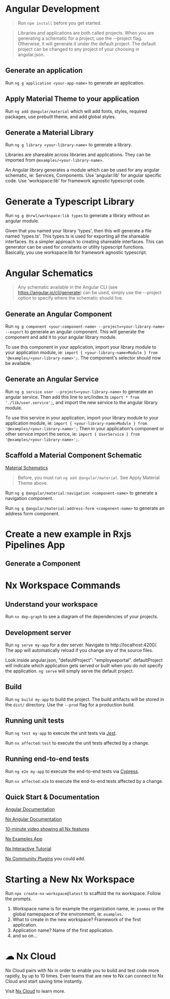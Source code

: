 # Angular Development

> Run `npm install` before you get started. 

> Libraries and applications are both called projects. When you are generating a schematic for a project, use the --project flag. Otherwise, it will generate it under the default project. The default project can be changed to any project of your choosing in angular.json.

## Generate an application

Run `ng g application <your-app-name>` to generate an application.

## Apply Material Theme to your application

Run `ng add @angular/material` which will add fonts, styles, required packages, use prebuilt theme, and add global styles.

## Generate a Material Library

Run `ng g library <your-library-name>` to generate a library.

Libraries are shareable across libraries and applications. They can be imported from `@examples/<your-library-name>`.

An Angular library generates a module which can be used for any angular schematic, ie: Services, Components. Use 'angular:lib' for angular specific code. Use 'workspace:lib' for framework agnostic typescript code. 

# Generate a Typescript Library

Run `ng g @nrwl/workspace:lib types` to generate a library without an angular module.

Given that you named your library 'types', then this will generate a file named 'types.ts'. This types.ts is used for exporting all the shareable interfaces. Its a simpler approach to creating shareable interfaces. This can generator can be used for constants or utility typescript functions. Basically, you use workspace:lib for framework agnostic typescript.  

# Angular Schematics

> Any schematic available in the Angular CLI (see https://angular.io/cli/generate) can be used, simply use the --project option to specify where the schematic should live. 

## Generate an Angular Component 

Run `ng g component <your-component-name> --project=<your-library-name> --export` to generate an angular component. This will generate the component and add it to your angular library module. 

To use this component in your application, import your library module to your application module, ie: `import { <your-library-name>Module } from '@examples/<your-library-name>';`. The component's selector should now be available.

## Generate an Angular Service

Run `ng g service user --project=<your-library-name>` to generate an angular service. Then add this line to src/index.ts `import * from './lib/user.service';`, and import the new service to the angular library module.

To use this service in your application, import your library module to your application module, ie: `import { <your-library-name>Module } from '@examples/<your-library-name>';` Then in your application's component or other service import the serice, ie: `import { UserService } from '@examples/<your-library-name>';`. 

## Scaffold a Material Component Schematic 

[Material Schematics](https://material.angular.io/guide/schematics)

> Before, you must run `ng add @angular/material`. See Apply Material Theme above. 

Run `ng g @angular/material:navigation <component-name>` to generate a navigation component.

Run `ng g @angular/material:address-form <component-name>` to generate an address form component.

# Create a new example in Rxjs Pipelines App

## Generate a Component



# Nx Workspace Commands

## Understand your workspace

Run `nx dep-graph` to see a diagram of the dependencies of your projects.

## Development server

Run `ng serve my-app` for a dev server. Navigate to http://localhost:4200/. The app will automatically reload if you change any of the source files.

Look inside angular.json, "defaultProject": "employeeportal". defaultProject will indicate which application gets served or built when you do not specify the application. `ng serve` will simply serve the default project.

## Build

Run `ng build my-app` to build the project. The build artifacts will be stored in the `dist/` directory. Use the `--prod` flag for a production build.

## Running unit tests

Run `ng test my-app` to execute the unit tests via [Jest](https://jestjs.io).

Run `nx affected:test` to execute the unit tests affected by a change.

## Running end-to-end tests

Run `ng e2e my-app` to execute the end-to-end tests via [Cypress](https://www.cypress.io).

Run `nx affected:e2e` to execute the end-to-end tests affected by a change.


## Quick Start & Documentation

[Angular Documentation](https://angular.io/docs)

[Nx Angular Documentation](https://nx.dev/latest/angular/getting-started/intro)

[10-minute video showing all Nx features](https://nx.dev/angular/getting-started/what-is-nx)

[Nx Examples App](https://github.com/nrwl/nx-examples)

[Nx Interactive Tutorial](https://nx.dev/angular/tutorial/01-create-application)

[Nx Community Plugins](https://nx.dev/nx-community) you could add.

# Starting a New Nx Workspace

Run `npx create-nx-workspace@latest` to scaffold the nx workspace. Follow the prompts.

1. Workspace name is for example the organization name, ie: `psomas` or the global namepspace of the environment, ie: `examples`.
2. What to create in the new workspace? Framework of the first application.
3. Application name? Name of the first application.
4. and so on...

# ☁ Nx Cloud

Nx Cloud pairs with Nx in order to enable you to build and test code more rapidly, by up to 10 times. Even teams that are new to Nx can connect to Nx Cloud and start saving time instantly.

Visit [Nx Cloud](https://nx.app/) to learn more.

